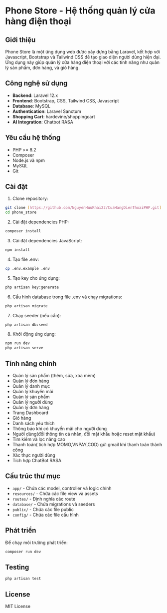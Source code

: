 # Phone Store - Hệ thống quản lý cửa hàng điện thoại

## Giới thiệu
Phone Store là một ứng dụng web được xây dựng bằng Laravel, kết hợp với Javascript, Bootstrap và Tailwind CSS để tạo giao diện người dùng hiện đại. Ứng dụng này giúp quản lý cửa hàng điện thoại với các tính năng như quản lý sản phẩm, đơn hàng, và giỏ hàng.

## Công nghệ sử dụng
- **Backend**: Laravel 12.x
- **Frontend**: Bootstrap, CSS, Tailwind CSS, Javascript
- **Database**: MySQL
- **Authentication**: Laravel Sanctum
- **Shopping Cart**: hardevine/shoppingcart
- **AI Integration**: Chatbot RASA

## Yêu cầu hệ thống
- PHP >= 8.2
- Composer
- Node.js và npm
- MySQL
- Git

## Cài đặt

1. Clone repository:
```bash
git clone [https://github.com/NguyenHuuKhai22/CuaHangDienThoaiPHP.git]
cd phone_store
```

2. Cài đặt dependencies PHP:
```bash
composer install
```

3. Cài đặt dependencies JavaScript:
```bash
npm install
```

4. Tạo file .env:
```bash
cp .env.example .env
```

5. Tạo key cho ứng dụng:
```bash
php artisan key:generate
```

6. Cấu hình database trong file .env và chạy migrations:
```bash
php artisan migrate
```

7. Chạy seeder (nếu cần):
```bash
php artisan db:seed
```

8. Khởi động ứng dụng:
```bash
npm run dev
php artisan serve
```

## Tính năng chính
- Quản lý sản phẩm (thêm, sửa, xóa mèm)
- Quản lý đơn hàng
- Quản lý danh mục
- Quản lý khuyến mãi
- Quản lý sản phẩm
- Quản lý người dùng
- Quản lý đơn hàng
- Trang Dashboard
- Giỏ hàng
- Danh sách yêu thích
- Thông báo khi có khuyến mãi cho người dùng
- Người dùng(đổi thông tin cá nhân, đổi mật khẩu hoặc reset mặt khẩu)
- Tìm kiếm và lọc nâng cao
- Thanh toán( tích hợp MOMO,VNPAY,COD) gửi gmail khi thanh toán thành công
- Xác thực người dùng
- Tích hợp ChatBot RASA

## Cấu trúc thư mục
- `app/` - Chứa các model, controller và logic chính
- `resources/` - Chứa các file view và assets
- `routes/` - Định nghĩa các route
- `database/` - Chứa migrations và seeders
- `public/` - Chứa các file public
- `config/` - Chứa các file cấu hình

## Phát triển
Để chạy môi trường phát triển:
```bash
composer run dev
```

## Testing
```bash
php artisan test
```

## License
MIT License